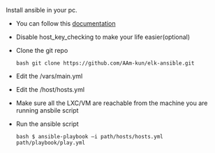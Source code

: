 Install ansible in your pc.
- You can follow this [documentation](https://docs.ansible.com/ansible/latest/installation_guide/installation_distros.html)
- Disable host_key_checking to make your life easier(optional)
- Clone the git repo
  
  ```bash git clone https://github.com/AAm-kun/elk-ansible.git```
- Edit the /vars/main.yml
- Edit the /host/hosts.yml
- Make sure all the LXC/VM are reachable from the machine you are running ansbile script
- Run the ansible script
  
  ```bash $ ansible-playbook –i path/hosts/hosts.yml path/playbook/play.yml```
